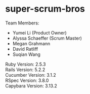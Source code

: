 # super-scrum-bros

Team Members:
  - Yumei Li (Product Owner)
  - Alyssa Schaeffer (Scrum Master)
  - Megan Grahmann
  - David Ratliff
  - Suqian Wang
  
Ruby Version: 2.5.3  
Rails Version: 5.2.2  
Cucumber Version: 3.1.2    
RSpec Version: 3.8.0  
Capybara Version: 3.13.2  

